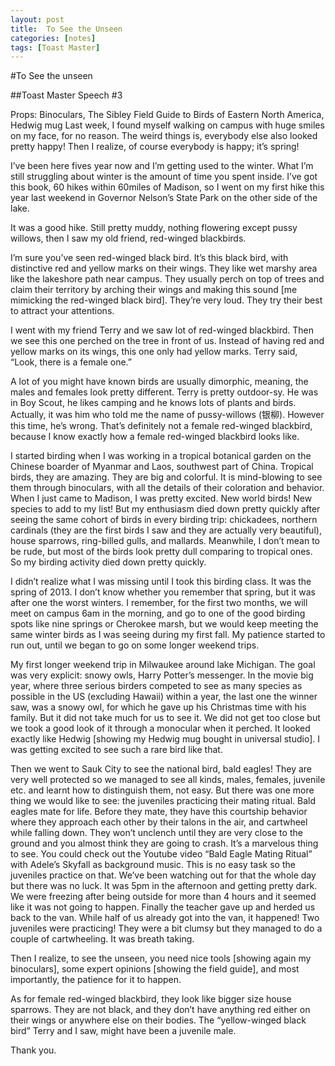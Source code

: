 ```yaml
---
layout: post
title:  To See the Unseen
categories: [notes]
tags: [Toast Master]
---
```


#To See the unseen
##Toast Master Speech #3
Props: Binoculars, The Sibley Field Guide to Birds of Eastern North America, Hedwig mugLast week, I found myself walking on campus with huge smiles on my face, for no reason. The weird things is, everybody else also looked pretty happy! Then I realize, of course everybody is happy; it’s spring!
I’ve been here fives year now and I’m getting used to the winter. What I’m still struggling about winter is the amount of time you spent inside. I’ve got this book, 60 hikes within 60miles of Madison, so I went on my first hike this year last weekend in Governor Nelson’s State Park on the other side of the lake. 
It was a good hike. Still pretty muddy, nothing flowering except pussy willows, then I saw my old friend, red-winged blackbirds.
I’m sure you’ve seen red-winged black bird. It’s this black bird, with distinctive red and yellow marks on their wings. They like wet marshy area like the lakeshore path near campus. They usually perch on top of trees and claim their territory by arching their wings and making this sound [me mimicking the red-winged black bird]. They’re very loud. They try their best to attract your attentions.I went with my friend Terry and we saw lot of red-winged blackbird. Then we see this one perched on the tree in front of us. Instead of having red and yellow marks on its wings, this one only had yellow marks. Terry said, “Look, there is a female one.”A lot of you might have known birds are usually dimorphic, meaning, the males and females look pretty different. Terry is pretty outdoor-sy. He was in Boy Scout, he likes camping and he knows lots of plants and birds. Actually, it was him who told me the name of pussy-willows (银柳). However this time, he’s wrong. That’s definitely not a female red-winged blackbird, because I know exactly how a female red-winged blackbird looks like.I started birding when I was working in a tropical botanical garden on the Chinese boarder of Myanmar and Laos, southwest part of China. Tropical birds, they are amazing. They are big and colorful. It is mind-blowing to see them through binoculars, with all the details of their coloration and behavior. When I just came to Madison, I was pretty excited. New world birds! New species to add to my list! But my enthusiasm died down pretty quickly after seeing the same cohort of birds in every birding trip: chickadees, northern cardinals (they are the first birds I saw and they are actually very beautiful), house sparrows, ring-billed gulls, and mallards. Meanwhile, I don’t mean to be rude, but most of the birds look pretty dull comparing to tropical ones. So my birding activity died down pretty quickly. I didn’t realize what I was missing until I took this birding class. It was the spring of 2013. I don’t know whether you remember that spring, but it was after one the worst winters. I remember, for the first two months, we will meet on campus 6am in the morning, and go to one of the good birding spots like nine springs or Cherokee marsh, but we would keep meeting the same winter birds as I was seeing during my first fall. My patience started to run out, until we began to go on some longer weekend trips.My first longer weekend trip in Milwaukee around lake Michigan. The goal was very explicit: snowy owls, Harry Potter’s messenger. In the movie big year, where three serious birders competed to see as many species as possible in the US (excluding Hawaii) within a year, the last one the winner saw, was a snowy owl, for which he gave up his Christmas time with his family. But it did not take much for us to see it. We did not get too close but we took a good look of it through a monocular when it perched. It looked exactly like Hedwig [showing my Hedwig mug bought in universal studio]. I was getting excited to see such a rare bird like that.Then we went to Sauk City to see the national bird, bald eagles! They are very well protected so we managed to see all kinds, males, females, juvenile etc. and learnt how to distinguish them, not easy. But there was one more thing we would like to see: the juveniles practicing their mating ritual. Bald eagles mate for life. Before they mate, they have this courtship behavior where they approach each other by their talons in the air, and cartwheel while falling down. They won’t unclench until they are very close to the ground and you almost think they are going to crash. It’s a marvelous thing to see. You could check out the Youtube video “Bald Eagle Mating Ritual” with Adele’s Skyfall as background music. This is no easy task so the juveniles practice on that. We’ve been watching out for that the whole day but there was no luck. It was 5pm in the afternoon and getting pretty dark. We were freezing after being outside for more than 4 hours and it seemed like it was not going to happen. Finally the teacher gave up and herded us back to the van. While half of us already got into the van, it happened! Two juveniles were practicing! They were a bit clumsy but they managed to do a couple of cartwheeling. It was breath taking. Then I realize, to see the unseen, you need nice tools [showing again my binoculars], some expert opinions [showing the field guide], and most importantly, the patience for it to happen.As for female red-winged blackbird, they look like bigger size house sparrows. They are not black, and they don’t have anything red either on their wings or anywhere else on their bodies. The “yellow-winged black bird” Terry and I saw, might have been a juvenile male.  Thank you.